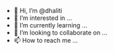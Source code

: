 - 👋 Hi, I’m @dhaliti
- 👀 I’m interested in ...
- 🌱 I’m currently learning ...
- 💞️ I’m looking to collaborate on ...
- 📫 How to reach me ...

<!---
dhaliti/dhaliti is a ✨ special ✨ repository because its `README.md` (this file) appears on your GitHub profile.
You can click the Preview link to take a look at your changes.
--->
